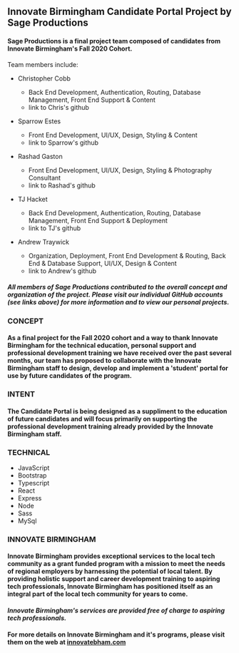## Innovate Birmingham Candidate Portal Project by Sage Productions
  
  
#### Sage Productions is a final project team composed of candidates from Innovate Birmingham's Fall 2020 Cohort. 
Team members include:
  
- Christopher Cobb
    - Back End Development, Authentication, Routing, Database Management, Front End Support & Content
    - link to Chris's github
  
- Sparrow Estes
    - Front End Development, UI/UX, Design, Styling & Content
    - link to Sparrow's github
  
- Rashad Gaston
    - Front End Development, UI/UX, Design, Styling & Photography Consultant
    - link to Rashad's github
  
- TJ Hacket
    - Back End Development, Authentication, Routing, Database Management, Front End Support & Deployment
    - link to TJ's github
  
- Andrew Traywick
    - Organization, Deployment, Front End Development & Routing, Back End & Database Support, UI/UX, Design & Content
    - link to Andrew's github
  
##### All members of Sage Productions contributed to the overall concept and organization of the project. Please visit our individual GitHub accounts (see links above) for more information and to view our personal projects.  
  
  
### CONCEPT
#### As a final project for the Fall 2020 cohort and a way to thank Innovate Birmingham for the technical education, personal support and professional development training we have received over the past several months, our team has proposed to collaborate with the Innovate Birmingham staff to design, develop and implement a 'student' portal for use by future candidates of the program.  
  
  
### INTENT
#### The Candidate Portal is being designed as a suppliment to the education of future candidates and will focus primarily on supporting the professional development training already provided by the Innovate Birmingham staff.  
  
  
### TECHNICAL
- JavaScript
- Bootstrap
- Typescript
- React
- Express
- Node
- Sass
- MySql  
  
  
### INNOVATE BIRMINGHAM
#### Innovate Birmingham provides exceptional services to the local tech community as a grant funded program with a mission to meet the needs of regional employers by harnessing the potential of local talent. By providing holistic support and career development training to aspiring tech professionals, Innovate Birmingham has positioned itself as an integral part of the local tech community for years to come.
  
#### *Innovate Birmingham's services are provided free of charge to aspiring tech professionals.*
  
#### For more details on Innovate Birmingham and it's programs, please visit them on the web at [innovatebham.com](https://www.innovatebham.com/)  
  